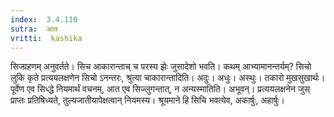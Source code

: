 ```yaml
---
index:  3.4.110
sutra:  आतः
vritti:  kashika 
---
```


सिज्ग्रहणम् अनुवर्तते। सिच आकारान्ताच् च परस्य झेः जुसादेशो भवति। कथम् आभ्यामानन्तर्यम्? सिचो लुकि कृते प्रत्ययलक्षणेन सिचो ऽनन्तरः, श्रुत्या चाकारान्तादिति। अदुः। अधुः। अस्थुः। तकारो मुखसुखार्थः। पूर्वेण एव सिध्द्धे नियमार्थं वचनम्, आत एव सिज्लुगन्तात्, न अन्यस्मातिति। अभूवन्। प्रत्ययलक्षनेन जुस् प्राप्तः प्रतिषिध्यते, तुल्यजातीयापेक्षत्वान् नियमस्य। श्रूयमाने हि सिचि भवत्येव, अकार्षुः, अहार्षुः।


